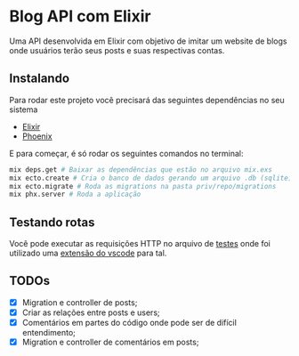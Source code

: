 # Blog API com Elixir
Uma API desenvolvida em Elixir com objetivo de imitar um website de blogs onde usuários terão seus posts e suas respectivas contas.

## Instalando
Para rodar este projeto você precisará das seguintes dependências no seu sistema
- [Elixir](https://elixir-lang.org/install.html)
- [Phoenix](https://hexdocs.pm/phoenix/installation.html)

E para começar, é só rodar os seguintes comandos no terminal:
```bash
mix deps.get # Baixar as dependências que estão no arquivo mix.exs
mix ecto.create # Cria o banco de dados gerando um arquivo .db (sqlite)
mix ecto.migrate # Roda as migrations na pasta priv/repo/migrations
mix phx.server # Roda a aplicação 
```

## Testando rotas
Você pode executar as requisições HTTP no arquivo de [testes](./test.http) onde foi utilizado uma [extensão do vscode](https://marketplace.visualstudio.com/items?itemName=humao.rest-client) para tal.

## TODOs
- [x] Migration e controller de posts;
- [x] Criar as relações entre posts e users;
- [x] Comentários em partes do código onde pode ser de difícil entendimento;
- [x] Migration e controller de comentários em posts;
